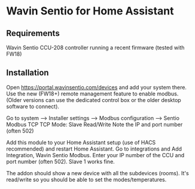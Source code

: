 # Wavin Sentio for Home Assistant

## Requirements
Wavin Sentio CCU-208 controller running a recent firmware (tested with FW18)

## Installation
Open https://portal.wavinsentio.com/devices and add your system there. Use the new (FW18+) remote management feature to enable modbus. (Older versions can use the dedicated control box or the older desktop software to connect).

Go to system --> Installer settings --> Modbus configuration --> Sentio Modbus TCP
TCP Mode: Slave Read/Write
Note the IP and port number (often 502)

Add this module to your Home Assistant setup (use of HACS recommended) and restart Home Assistant. Go to integrations and Add Integration, Wavin Sentio Modbus.
Enter your IP number of the CCU and port number (often 502). Slave 1 works fine.

The addon should show a new device with all the subdevices (rooms). It's read/write so you should be able to set the modes/temperatures.